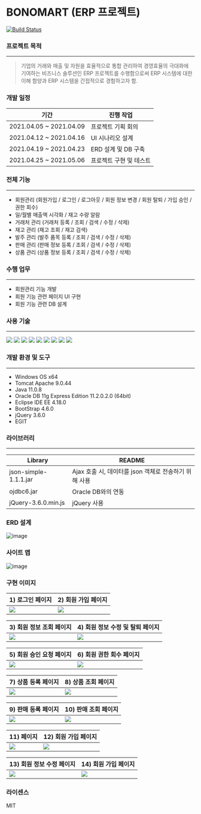 # BONOMART (ERP 프로젝트)

[![Build Status](https://travis-ci.org/joemccann/dillinger.svg?branch=master)](https://travis-ci.org/joemccann/dillinger)

### 프로젝트 목적
----
> 기업의 거래와 매출 및 자원을 효율적으로 통합 관리하여 경영효율의 극대화에 기여하는 비즈니스 솔루션인 ERP 프로젝트를 수행함으로써 ERP 시스템에 대한 이해 함양과 ERP 시스템을 간접적으로 경험하고자 함.

### 개발 일정
| 기간 | 진행 작업 |
| ------ | ------ |
| 2021.04.05 ~ 2021.04.09 | 프로젝트 기획 회의 |
| 2021.04.12 ~ 2021.04.16 | UI 시나리오 설계 |
| 2021.04.19 ~ 2021.04.23 | ERD 설계 및 DB 구축 |
| 2021.04.25 ~ 2021.05.06 | 프로젝트 구현 및 테스트 |


### 전체 기능
---------------------------------------
- 회원관리 (회원가입 / 로그인 / 로그아웃 / 회원 정보 변경 / 회원 탈퇴 / 가입 승인 / 권한 회수)  
- 일/월별 매출액 시각화 / 재고 수량 알람
- 거래처 관리 (거래처 등록 / 조회 / 검색 / 수정 / 삭제)
- 재고 관리 (재고 조회 / 재고 검색)
- 발주 관리 (발주 품목 등록 / 조회 / 검색 / 수정 / 삭제)
- 판매 관리 (판매 정보 등록 / 조회 / 검색 / 수정 / 삭제)
- 상품 관리 (상품 정보 등록 / 조회 / 검색 / 수정 / 삭제)

### 수행 업무
-----
- 회원관리 기능 개발
- 회원 기능 관련 페이지 UI 구현
- 회원 기능 관련 DB 설계

### 사용 기술
--------
<img src="https://img.shields.io/badge/JAVA-007396?style=for-the-badge&logo=java&logoColor=white"> <img src="https://img.shields.io/badge/oracle-F80000?style=for-the-badge&logo=oracle&logoColor=white">
<img src="https://img.shields.io/badge/javascript-F7DF1E?style=for-the-badge&logo=javascript&logoColor=black">
<img src="https://img.shields.io/badge/jquery-0769AD?style=for-the-badge&logo=jquery&logoColor=white">
<img src="https://img.shields.io/badge/html-E34F26?style=for-the-badge&logo=html5&logoColor=white"> <img src="https://img.shields.io/badge/css-1572B6?style=for-the-badge&logo=css3&logoColor=white"> <img src="https://img.shields.io/badge/bootstrap-7952B3?style=for-the-badge&logo=bootstrap&logoColor=white">
<img src="https://img.shields.io/badge/apache tomcat-F8DC75?style=for-the-badge&logo=apachetomcat&logoColor=white">
<img src="https://img.shields.io/badge/github-181717?style=for-the-badge&logo=github&logoColor=white">

### 개발 환경 및 도구
----
- Windows OS x64
- Tomcat Apache 9.0.44
- Java 11.0.8
- Oracle DB 11g Express Edition 11.2.0.2.0 (64bit)
- Eclipse IDE EE 4.18.0 
- BootStrap 4.6.0
- jQuery 3.6.0
- EGIT

### 라이브러리
-----
| Library | README |
| ------ | ------ |
| json-simple-1.1.1.jar | Ajax 호출 시, 데이터를 json 객체로 전송하기 위해 사용 |
| ojdbc6.jar | Oracle DB와의 연동 |
| jQuery-3.6.0.min.js | jQuery 사용 |


### ERD 설계
![image](https://user-images.githubusercontent.com/45419456/117923426-f7ab5380-b32e-11eb-9724-7846a8ec9bbe.png)


### 사이트 맵
![image](https://user-images.githubusercontent.com/45419456/117923626-51ac1900-b32f-11eb-9079-d154d117c087.png)

### 구현 이미지
| 1) 로그인 페이지             | 2) 회원 가입 페이지 |
| ------ | ------ |
| <img src="https://user-images.githubusercontent.com/45419456/117924188-4e655d00-b330-11eb-9823-85deb2a71c50.png"/> | <img src="https://user-images.githubusercontent.com/45419456/117924238-62a95a00-b330-11eb-9de2-0d8d0d93fec2.png"/>

| 3) 회원 정보 조회 페이지             | 4) 회원 정보 수정 및 탈퇴 페이지 |
| ------ | ------ |
| <img src="https://user-images.githubusercontent.com/45419456/117924725-1ca0c600-b331-11eb-81e6-0dd9c33f4a5e.png"/> | <img src="https://user-images.githubusercontent.com/45419456/117926616-00eaef00-b334-11eb-8deb-27dc50b7d212.png">

| 5) 회원 승인 요청 페이지             | 6) 회원 권한 회수 페이지 |
| ------ | ------ |
| <img src="https://user-images.githubusercontent.com/45419456/117927677-7f945c00-b335-11eb-8e8f-db39a61d4393.png"> | <img src="https://user-images.githubusercontent.com/45419456/117924919-7acda900-b331-11eb-8452-7d8b8f766a07.png">

| 7) 상품 등록 페이지             | 8) 상품 조회 페이지 |
| ------ | ------ |
| <img src="https://user-images.githubusercontent.com/45419456/117927966-e285f300-b335-11eb-824e-2af2af5cb022.png"> | <img src="https://user-images.githubusercontent.com/45419456/117928073-09442980-b336-11eb-891f-fb8bf4f04f3c.png">

| 9) 판매 등록 페이지             | 10) 판매 조회 페이지 |
| ------ | ------ |
| <img src="https://user-images.githubusercontent.com/45419456/117928367-6e981a80-b336-11eb-9eb2-9b5e89acfdd4.png"> | <img src="https://user-images.githubusercontent.com/45419456/117928431-840d4480-b336-11eb-889a-765a60c7b20f.png">

| 11)   페이지             | 12) 회원 가입 페이지 |
| ------ | ------ |
| <img src="https://user-images.githubusercontent.com/45419456/117925015-9f298580-b331-11eb-80b4-f65ec5e1006e.png"> | <img src="https://user-images.githubusercontent.com/45419456/117924919-7acda900-b331-11eb-8452-7d8b8f766a07.png">

| 13) 회원 정보 수정 페이지             | 14) 회원 가입 페이지 |
| ------ | ------ |
| <img src="https://user-images.githubusercontent.com/45419456/117925015-9f298580-b331-11eb-80b4-f65ec5e1006e.png"> | <img src="https://user-images.githubusercontent.com/45419456/117924919-7acda900-b331-11eb-8452-7d8b8f766a07.png">


### 라이센스

MIT

[//]: # (These are reference links used in the body of this note and get stripped out when the markdown processor does its job. There is no need to format nicely because it shouldn't be seen. Thanks SO - http://stackoverflow.com/questions/4823468/store-comments-in-markdown-syntax)

   [dill]: <https://github.com/joemccann/dillinger>
   [git-repo-url]: <https://github.com/joemccann/dillinger.git>
   [john gruber]: <http://daringfireball.net>
   [df1]: <http://daringfireball.net/projects/markdown/>
   [markdown-it]: <https://github.com/markdown-it/markdown-it>
   [Ace Editor]: <http://ace.ajax.org>
   [node.js]: <http://nodejs.org>
   [Twitter Bootstrap]: <http://twitter.github.com/bootstrap/>
   [jQuery]: <http://jquery.com>
   [@tjholowaychuk]: <http://twitter.com/tjholowaychuk>
   [express]: <http://expressjs.com>
   [AngularJS]: <http://angularjs.org>
   [Gulp]: <http://gulpjs.com>

   [PlDb]: <https://github.com/joemccann/dillinger/tree/master/plugins/dropbox/README.md>
   [PlGh]: <https://github.com/joemccann/dillinger/tree/master/plugins/github/README.md>
   [PlGd]: <https://github.com/joemccann/dillinger/tree/master/plugins/googledrive/README.md>
   [PlOd]: <https://github.com/joemccann/dillinger/tree/master/plugins/onedrive/README.md>
   [PlMe]: <https://github.com/joemccann/dillinger/tree/master/plugins/medium/README.md>
   [PlGa]: <https://github.com/RahulHP/dillinger/blob/master/plugins/googleanalytics/README.md>
